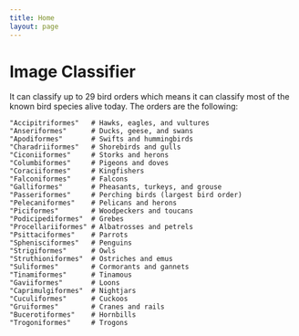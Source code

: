 ```yaml
---
title: Home
layout: page
---
```


# Image Classifier
It can classify up to 29 bird orders which means it can classify most of the known bird species alive today.
The orders are the following: <br/>

    "Accipitriformes"   # Hawks, eagles, and vultures
    "Anseriformes"      # Ducks, geese, and swans
    "Apodiformes"       # Swifts and hummingbirds
    "Charadriiformes"   # Shorebirds and gulls
    "Ciconiiformes"     # Storks and herons
    "Columbiformes"     # Pigeons and doves
    "Coraciiformes"     # Kingfishers
    "Falconiformes"     # Falcons
    "Galliformes"       # Pheasants, turkeys, and grouse
    "Passeriformes"     # Perching birds (largest bird order)
    "Pelecaniformes"    # Pelicans and herons
    "Piciformes"        # Woodpeckers and toucans
    "Podicipediformes"  # Grebes
    "Procellariiformes" # Albatrosses and petrels
    "Psittaciformes"    # Parrots
    "Sphenisciformes"   # Penguins
    "Strigiformes"      # Owls
    "Struthioniformes"  # Ostriches and emus
    "Suliformes"        # Cormorants and gannets
    "Tinamiformes"      # Tinamous
    "Gaviiformes"       # Loons
    "Caprimulgiformes"  # Nightjars
    "Cuculiformes"      # Cuckoos
    "Gruiformes"        # Cranes and rails
    "Bucerotiformes"    # Hornbills
    "Trogoniformes"     # Trogons
